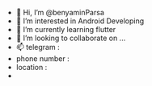 - 👋 Hi, I’m @benyaminParsa
- 👀 I’m interested in Android Developing
- 🌱 I’m currently learning flutter
- 💞️ I’m looking to collaborate on ...
- 📫 telegram : 
- phone number :
- location :
-

<!---
benyaminParsa/benyaminParsa is a ✨ special ✨ repository because its `README.md` (this file) appears on your GitHub profile.
You can click the Preview link to take a look at your changes.
--->
